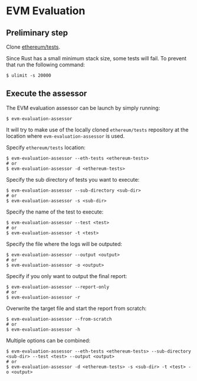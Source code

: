 # EVM Evaluation

## Preliminary step

Clone [ethereum/tests](https://github.com/ethereum/tests).

Since Rust has a small minimum stack size, some tests will fail.
To prevent that run the following command:
 
```
$ ulimit -s 20000
```

## Execute the assessor

The EVM evaluation assessor can be launch by simply running:

```
$ evm-evaluation-assessor
```

It will try to make use of the locally cloned `ethereum/tests` repository at the location where `evm-evaluation-assessor` is used.

Specify `ethereum/tests` location:

```
$ evm-evaluation-assessor --eth-tests <ethereum-tests>
# or
$ evm-evaluation-assessor -d <ethereum-tests>
```

Specify the sub directory of tests you want to execute:

```
$ evm-evaluation-assessor --sub-directory <sub-dir>
# or
$ evm-evaluation-assessor -s <sub-dir>
```

Specify the name of the test to execute:

```
$ evm-evaluation-assessor --test <test>
# or
$ evm-evaluation-assessor -t <test>
```

Specify the file where the logs will be outputed:

```
$ evm-evaluation-assessor --output <output>
# or
$ evm-evaluation-assessor -o <output>
```

Specify if you only want to output the final report:

```
$ evm-evaluation-assessor --report-only
# or
$ evm-evaluation-assessor -r
```

Overwrite the target file and start the report from scratch:

```
$ evm-evaluation-assessor --from-scratch
# or
$ evm-evaluation-assessor -h
```

Multiple options can be combined:

```
$ evm-evaluation-assessor --eth-tests <ethereum-tests> --sub-directory <sub-dir> --test <test> --output <output>
# or
$ evm-evaluation-assessor -d <ethereum-tests> -s <sub-dir> -t <test> -o <output>
```
